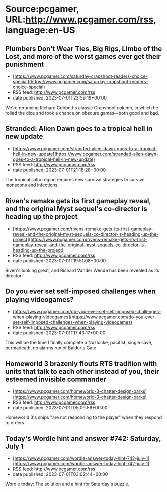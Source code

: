 # Source:pcgamer, URL:http://www.pcgamer.com/rss, language:en-US

## Plumbers Don't Wear Ties, Big Rigs, Limbo of the Lost, and more of the worst games ever get their punishment
 - [https://www.pcgamer.com/saturday-crapshoot-readers-choice-special](https://www.pcgamer.com/saturday-crapshoot-readers-choice-special)
 - RSS feed: http://www.pcgamer.com/rss
 - date published: 2023-07-01T23:59:19+00:00

We're rerunning Richard Cobbett's classic Crapshoot column, in which he rolled the dice and took a chance on obscure games—both good and bad.

## Stranded: Alien Dawn goes to a tropical hell in new update
 - [https://www.pcgamer.com/stranded-alien-dawn-goes-to-a-tropical-hell-in-new-update](https://www.pcgamer.com/stranded-alien-dawn-goes-to-a-tropical-hell-in-new-update)
 - RSS feed: http://www.pcgamer.com/rss
 - date published: 2023-07-01T21:18:28+00:00

The tropical saltu region requires new survival strategies to survive monsoons and infections.

## Riven's remake gets its first gameplay reveal, and the original Myst sequel's co-director is heading up the project
 - [https://www.pcgamer.com/rivens-remake-gets-its-first-gameplay-reveal-and-the-original-myst-sequels-co-director-is-heading-up-the-project](https://www.pcgamer.com/rivens-remake-gets-its-first-gameplay-reveal-and-the-original-myst-sequels-co-director-is-heading-up-the-project)
 - RSS feed: http://www.pcgamer.com/rss
 - date published: 2023-07-01T19:51:08+00:00

Riven's looking great, and Richard Vander Wende has been revealed as its director.

## Do you ever set self-imposed challenges when playing videogames?
 - [https://www.pcgamer.com/do-you-ever-set-self-imposed-challenges-when-playing-videogames](https://www.pcgamer.com/do-you-ever-set-self-imposed-challenges-when-playing-videogames)
 - RSS feed: http://www.pcgamer.com/rss
 - date published: 2023-07-01T17:43:17+00:00

This will be the time I finally complete a Nuzlocke, pacifist, single save, permadeath, no alarms run of Baldur's Gate.

## Homeworld 3 brazenly flouts RTS tradition with units that talk to each other instead of you, their esteemed invisible commander
 - [https://www.pcgamer.com/homeworld-3-chatter-design-barks](https://www.pcgamer.com/homeworld-3-chatter-design-barks)
 - RSS feed: http://www.pcgamer.com/rss
 - date published: 2023-07-01T05:09:56+00:00

Homeworld 3's ships "are not responding to the player" when they respond to orders.

## Today's Wordle hint and answer #742: Saturday, July 1
 - [https://www.pcgamer.com/wordle-answer-today-hint-742-july-1](https://www.pcgamer.com/wordle-answer-today-hint-742-july-1)
 - RSS feed: http://www.pcgamer.com/rss
 - date published: 2023-07-01T03:02:44+00:00

Wordle today: The solution and a hint for Saturday's puzzle.

